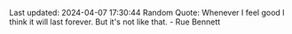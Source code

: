 Last updated: 2024-04-07 17:30:44
Random Quote: Whenever I feel good I think it will last forever. But it's not like that. - Rue Bennett